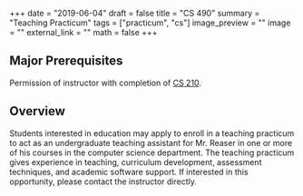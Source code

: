 +++
date = "2019-06-04"
draft = false
title = "CS 490"
summary = "Teaching Practicum"
tags = ["practicum", "cs"]
image_preview = ""
image = ""
external_link = ""
math = false
+++

## Major Prerequisites

Permission of instructor with completion of [CS 210](../cs210).

## Overview

Students interested in education may apply to enroll in a teaching practicum to act as an undergraduate teaching assistant for Mr. Reaser in one or more of his courses in the computer science department. The teaching practicum gives experience in teaching, curriculum development, assessment techniques, and academic software support. If interested in this opportunity, please contact the instructor directly.
